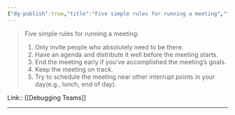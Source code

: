 ```yaml
---
{"dg-publish":true,"title":"Five simple rules for running a meeting","tags":["quotes"],"date":"2022-08-18T14:14:21+03:00","modified_at":"2023-02-25T09:19:30+04:00","permalink":"/quotes/202208181414/","dgPassFrontmatter":true}
---
```



> Five simple rules for running a meeting: 
> 1. Only invite people who absolutely need to be there. 
> 2. Have an agenda and distribute it well before the meeting starts. 
> 3. End the meeting early if you’ve accomplished the meeting’s goals. 
> 4. Keep the meeting on track. 
> 5. Try to schedule the meeting near other interrupt points in your day(e.g., lunch, end of day).

Link:: [[Debugging Teams]]

---
